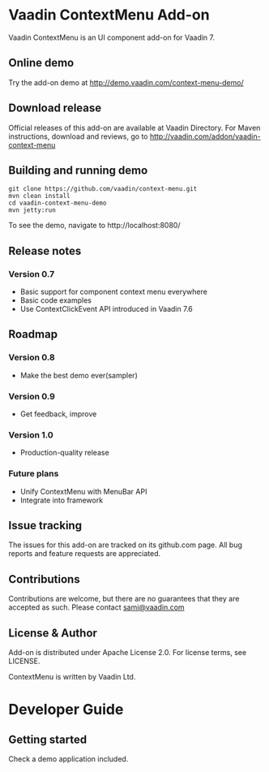# Vaadin ContextMenu Add-on 

Vaadin ContextMenu is an UI component add-on for Vaadin 7.

## Online demo

Try the add-on demo at http://demo.vaadin.com/context-menu-demo/

## Download release

Official releases of this add-on are available at Vaadin Directory. For Maven instructions, download and reviews, go to http://vaadin.com/addon/vaadin-context-menu

## Building and running demo

    git clone https://github.com/vaadin/context-menu.git
    mvn clean install
    cd vaadin-context-menu-demo
    mvn jetty:run

To see the demo, navigate to http://localhost:8080/

## Release notes

### Version 0.7
 - Basic support for component context menu everywhere
 - Basic code examples
 - Use ContextClickEvent API introduced in Vaadin 7.6

## Roadmap

### Version 0.8
- Make the best demo ever(sampler)

### Version 0.9
- Get feedback, improve

### Version 1.0
- Production-quality release

### Future plans
- Unify ContextMenu with MenuBar API
- Integrate into framework

## Issue tracking

The issues for this add-on are tracked on its github.com page. All bug reports and feature requests are appreciated. 

## Contributions

Contributions are welcome, but there are no guarantees that they are accepted as such.
Please contact sami@vaadin.com

## License & Author

Add-on is distributed under Apache License 2.0. For license terms, see LICENSE.

ContextMenu is written by Vaadin Ltd.

# Developer Guide

## Getting started

Check a demo application included.

